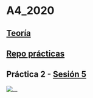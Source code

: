# A4_2020

## [Teoría](http://ub-gei-sd.github.io)

## [Repo prácticas](https://github.com/UB-GEI-SD/A)

## Práctica 2 - [Sesión 5](http://ub-gei-sd.github.io/Pr2_VUE_3.html)
![__](https://media.giphy.com/media/YFkpsHWCsNUUo/giphy.gif)
